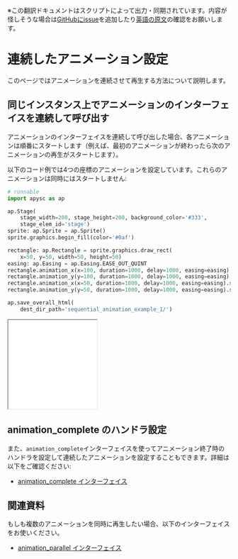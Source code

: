 <span class="inconspicuous-txt">※この翻訳ドキュメントはスクリプトによって出力・同期されています。内容が怪しそうな場合は<a href="https://github.com/simon-ritchie/apysc/issues" target="_blank">GitHubにissue</a>を追加したり[英語の原文](sequential_animation.md)の確認をお願いします。</span>

# 連続したアニメーション設定

このページではアニメーションを連続させて再生する方法について説明します。

## 同じインスタンス上でアニメーションのインターフェイスを連続して呼び出す

アニメーションのインターフェイスを連続して呼び出した場合、各アニメーションは順番にスタートします（例えば、最初のアニメーションが終わったら次のアニメーションの再生がスタートじます）。

以下のコード例では4つの座標のアニメーションを設定しています。これらのアニメーションは同時にはスタートしません:

```py
# runnable
import apysc as ap

ap.Stage(
    stage_width=200, stage_height=200, background_color='#333',
    stage_elem_id='stage')
sprite: ap.Sprite = ap.Sprite()
sprite.graphics.begin_fill(color='#0af')

rectangle: ap.Rectangle = sprite.graphics.draw_rect(
    x=50, y=50, width=50, height=50)
easing: ap.Easing = ap.Easing.EASE_OUT_QUINT
rectangle.animation_x(x=100, duration=1000, delay=1000, easing=easing).start()
rectangle.animation_y(y=100, duration=1000, delay=1000, easing=easing).start()
rectangle.animation_x(x=50, duration=1000, delay=1000, easing=easing).start()
rectangle.animation_y(y=50, duration=1000, delay=1000, easing=easing).start()

ap.save_overall_html(
    dest_dir_path='sequential_animation_example_1/')
```

<iframe src="static/sequential_animation_example_1/index.html" width="200" height="200"></iframe>

## animation_complete のハンドラ設定

また、`animation_complete`インターフェイスを使ってアニメーション終了時のハンドラを設定して連続したアニメーションを設定することもできます。詳細は以下をご確認ください:

- [animation_complete インターフェイス](jp_animation_complete.md)

## 関連資料

もしも複数のアニメーションを同時に再生したい場合、以下のインターフェイスをお使いください。

- [animation_parallel インターフェイス](jp_animation_parallel.md)